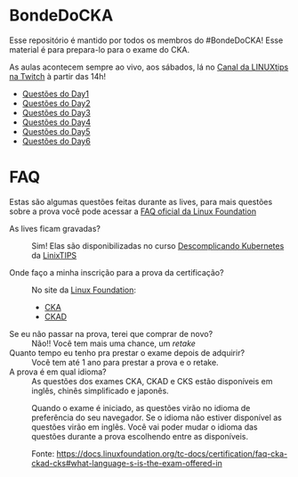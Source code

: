 # BondeDoCKA

Esse repositório é mantido por todos os membros do #BondeDoCKA!
Esse material é para prepara-lo para o exame do CKA. 

As aulas acontecem sempre
ao vivo, aos sábados, lá no [Canal da LINUXtips na Twitch](https://twitch.tv/LINUXtips) à partir das 14h!

- [Questões do Day1](day1/questoes.md)
- [Questões do Day2](day2/questoes.md)
- [Questões do Day3](day3/questoes.md)
- [Questões do Day4](day4/questoes.md)
- [Questões do Day5](day5/questoes.md)
- [Questões do Day6](day6/questoes.md)

# FAQ
Estas são algumas questões feitas durante as lives, para mais questões sobre a prova você pode acessar a [FAQ oficial da Linux Foundation](https://docs.linuxfoundation.org/tc-docs/certification/faq-cka-ckad-cks)

<dl>
  <dt>As lives ficam gravadas?</dt>
  <dd>
  
  Sim! Elas são disponibilizadas no curso [Descomplicando Kubernetes](https://www.linuxtips.io/products/descomplicando-o-kubernetes) da [LinixTIPS](https://www.linuxtips.io/)</dd>

  <dt>Onde faço a minha inscrição para a prova da certificação?</dt>
  <dd>
  
  No site da [Linux Foundation](https://training.linuxfoundation.org/):
  - [CKA](https://training.linuxfoundation.org/certification/certified-kubernetes-administrator-cka/)
  - [CKAD](https://training.linuxfoundation.org/certification/certified-kubernetes-application-developer-ckad/)
  </dd>

  <dt>Se eu não passar na prova, terei que comprar de novo?</dt>
  <dd>Não!! Você tem mais uma chance, um <em>retake</em></dd>

  <dt>Quanto tempo eu tenho pra prestar o exame depois de adquirir?</dt>
  <dd>Você tem até 1 ano para prestar a prova e o retake.</dd>

  <dt>A prova é em qual idioma?</dt>
  <dd>
  As questões dos exames CKA, CKAD e CKS estão disponíveis em inglês, chinês simplificado e japonês.

  Quando o exame é iniciado, as questões virão no idioma de preferência do seu navegador. Se o idioma não estiver disponível as questões virão em inglẽs. Você vai poder mudar o idioma das questões durante a prova escolhendo entre as disponíveis.
    
  Fonte: https://docs.linuxfoundation.org/tc-docs/certification/faq-cka-ckad-cks#what-language-s-is-the-exam-offered-in</p>
  </dd>
</dl>
